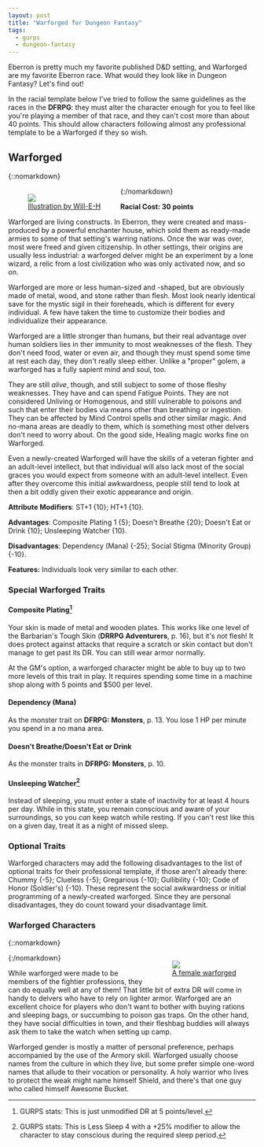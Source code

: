 ```yaml
---
layout: post
title: "Warforged for Dungeon Fantasy"
tags:
  - gurps
  - dungeon-fantasy
---
```


Eberron is pretty much my favorite published D&D setting, and Warforged are my
favorite Eberron race. What would they look like in Dungeon Fantasy? Let's find
out!

In the racial template below I've tried to follow the same guidelines as the
races in the **DFRPG**: they must alter the character enough for you to feel
like you're playing a member of that race, and they can't cost more than about
40 points. This should allow characters following almost any professional
template to be a Warforged if they so wish.


## Warforged

{::nomarkdown}
<figure style="float: left;">
  <img src="{{ "/assets/warforged_knight_by_will_e_h-d6ewj3b.png" | relative_url }}"/>
  <figcaption><a
  href="https://will-e-h.deviantart.com/art/Warforged-Knight-387829415">Illustration
  by Will-E-H</a></figcaption>
</figure>
{:/nomarkdown}


**Racial Cost: 30 points**

Warforged are living constructs. In Eberron, they were created and mass-produced
by a powerful enchanter house, which sold them as ready-made armies to some of
that setting's warring nations. Once the war was over, most were freed and given
citizenship. In other settings, their origins are usually less industrial: a
warforged delver might be an experiment by a lone wizard, a relic from a lost
civilization who was only activated now, and so on.

Warforged are more or less human-sized and -shaped, but are obviously made of
metal, wood, and stone rather than flesh. Most look nearly identical save for
the mystic sigil in their foreheads, which is different for every individual. A
few have taken the time to customize their bodies and individualize their
appearance.

Warforged are a little stronger than humans, but their real advantage over human
soldiers lies in ther immunity to most weaknesses of the flesh. They don't need
food, water or even air, and though they must spend some time at rest each day,
they don't really sleep either. Unlike a "proper" golem, a warforged has a fully
sapient mind and soul, too.

They are still _alive_, though, and still subject to some of those fleshy
weaknesses. They have and can spend Fatigue Points. They are not considered
Unliving or Homogenous, and still vulnerable to poisons and such that enter
their bodies via means other than breathing or ingestion. They can be affected
by Mind Control spells and other similar magic. And no-mana areas are deadly to
them, which is something most other delvers don't need to worry about. On the
good side, Healing magic works fine on Warforged.

Even a newly-created Warforged will have the skills of a veteran fighter and an
adult-level intellect, but that individual will also lack most of the social
graces you would expect from someone with an adult-level intellect. Even after
they overcome this initial awkwardness, people still tend to look at then a bit
oddly given their exotic appearance and origin.

**Attribute Modifiers**: ST+1 {10}; HT+1 {10}.

**Advantages**: Composite Plating 1 {5}; Doesn't Breathe {20}; Doesn't Eat or
Drink {10}; Unsleeping Watcher {10}.

**Disadvantages**: Dependency (Mana) {-25}; Social Stigma (Minority Group)
{-10}.

**Features:** Individuals look very similar to each other.

### Special Warforged Traits

#### Composite Plating[^1]

Your skin is made of metal and wooden plates. This works like one level of the
Barbarian's Tough Skin (**DRRPG Adventurers**, p. 16), but it's _not_ flesh! It
does protect against attacks that require a scratch or skin contact but don't
manage to get past its DR. You can still wear armor normally.

At the GM's option, a warforged character might be able to buy up to two more
levels of this trait in play. It requires spending some time in a machine shop
along with 5 points and $500 per level.

#### Dependency (Mana)

As the monster trait on **DFRPG: Monsters**, p. 13. You lose 1 HP per minute
you spend in a no mana area.

#### Doesn't Breathe/Doesn't Eat or Drink

As the monster traits in **DFRPG: Monsters**, p. 10.

#### Unsleeping Watcher[^2]

Instead of sleeping, you must enter a state of inactivity for at least 4 hours
per day. While in this state, you remain conscious and aware of your
surroundings, so you _can_ keep watch while resting. If you can't rest like this
on a given day, treat it as a night of missed sleep.

### Optional Traits

Warforged characters may add the following disadvantages to the list of optional
traits for their professional template, if those aren't already there: Chummy
{-5}; Clueless {-5}; Gregarious {-10}; Gullibility {-10}; Code of Honor
(Soldier's) {-10}. These represent the social awkwardness or initial programming
of a newly-created warforged. Since they are personal disadvantages, they do
count toward your disadvantage limit.

### Warforged Characters

{::nomarkdown}
<figure style="float: right; padding-left: 0.5em;">
  <img src="{{ "/assets/female_warforged_by_edymnion.jpg" | relative_url }}"/>
  <figcaption><a
  href="https://edymnion.deviantart.com/art/Female-Warforged-12780713">A female warforged</a></figcaption>
</figure>
{:/nomarkdown}


While warforged were made to be members of the fightier professions, they can do
equally well at any of them! That little bit of extra DR will come in handy to
delvers who have to rely on lighter armor. Warforged are an excellent choice for
players who don't want to bother with buying rations and sleeping bags, or
succumbing to poison gas traps. On the other hand, they have social difficulties
in town, and their fleshbag buddies will always ask them to take the watch when
setting up camp.

Warforged gender is mostly a matter of personal preference, perhaps accompanied
by the use of the Armory skill. Warforged usually choose names from the culture
in which they live, but some prefer simple one-word names that allude to their
vocation or personality. A holy warrior who lives to protect the weak might name
himself Shield, and there's that one guy who called himself Awesome Bucket.

[^1]: GURPS stats: This is just unmodified DR at 5 points/level.

[^2]: GURPS stats: This is Less Sleep 4 with a +25% modifier to allow the
    character to stay conscious during the required sleep period.
